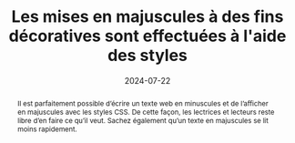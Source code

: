 ---
title: "Les mises en majuscules à des fins décoratives sont effectuées à l'aide des styles"
abstract: Il est parfaitement possible d’écrire un texte web en minuscules et de l’afficher en majuscules avec les styles CSS. De cette façon, les lectrices et lecteurs reste libre d’en faire ce qu’il veut. Sachez également qu’un texte en majuscules se lit moins rapidement.
categories: 
    - "Présentation"
agrege: O4187-E066
opquast: '4 187'
indiceebook: '66'
description: "Règle n° 066"
before: "065"
weight: "066"
after: "067"
actif: '1'
layout: rules
date: 2024-07-22
tags: 
    - "accessibilité"
    - "Affichage"
    - "Lisibilité"
objectif: 
    - "Permettre un copier-coller des contenus indépendamment de la mise en forme entièrement en majuscules."
    - "Faciliter l'adaptation de la mise en forme pour les utilisateurs ayant des difficultés de lecture des textes entièrement en majuscules."
Meo: 
    - "Saisir les contenus HTML en respectant l'usage typographique pour les majuscules (début de phrase, noms propres, etc.)."
    - "Utiliser la propriété CSS text-transform avec la valeur uppercase pour gérer les mises en majuscules décoratives."
Controle: 
    - "Désactiver le support des styles du site dans le navigateur ;"
    - "Identifier les textes qui apparaissent en majuscules lorsque les styles sont désactivés ;"
    - "Vérifier que l'usage des majuscules respecte le cadre des conventions typographiques de la langue utilisée. Par exemple&nbsp;: les sigles ou noms d'autrices ou l'auteurs dans une bibliographie peuvent être en majuscules."
epubcheck: 
ace: 
humancheck: true
ReadiumGoToolkit: 
Source: 
    - "Opquast"
Referentiel: 
    - "[Web Content Accessibility Guidelines (WCAG)](https://www.w3.org/WAI/standards-guidelines/wcag/)"
steps: 
    - "Projet éditorial"
    - "Fabrication"
---